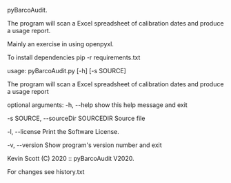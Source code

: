 pyBarcoAudit.

The program will scan a Excel spreadsheet of calibration dates and produce a usage report.

Mainly an exercise in using openpyxl.


To install dependencies pip -r requirements.txt


usage: pyBarcoAudit.py [-h] [-s SOURCE]

The program will scan a Excel spreadsheet of calibration dates and produce a usage report

optional arguments:
  -h, --help            show this help message and exit

  -s SOURCE, --sourceDir SOURCEDIR      Source file

  -l, --license                                      Print the Software License.

  -v, --version                                     Show program's version number and exit



 Kevin Scott (C) 2020 :: pyBarcoAudit V2020.




For changes see history.txt

